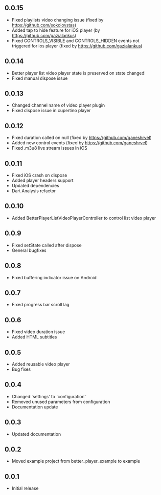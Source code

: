 ## 0.0.15
* Fixed playlists video changing issue (fixed by https://github.com/sokolovstas)
* Added tap to hide feature for iOS player (by https://github.com/gazialankus)
* Fixed CONTROLS_VISIBLE and CONTROLS_HIDDEN events not triggered for ios player (fixed by https://github.com/gazialankus)

## 0.0.14
* Better player list video player state is preserved on state changed
* Fixed manual dispose issue

## 0.0.13
* Changed channel name of video player plugin
* Fixed dispose issue in cupertino player

## 0.0.12
* Fixed duration called on null (fixed by https://github.com/ganeshrvel)
* Added new control events (fixed by https://github.com/ganeshrvel)
* Fixed .m3u8 live stream issues in iOS

## 0.0.11
* Fixed iOS crash on dispose
* Added player headers support
* Updated dependencies
* Dart Analysis refactor

## 0.0.10
* Added BetterPlayerListVideoPlayerController to control list video player

## 0.0.9
* Fixed setState called after dispose
* General bugfixes

## 0.0.8
* Fixed buffering indicator issue on Android

## 0.0.7
* Fixed progress bar scroll lag

## 0.0.6
* Fixed video duration issue
* Added HTML subtitles

## 0.0.5
* Added reusable video player
* Bug fixes

## 0.0.4
* Changed 'settings' to 'configuration'
* Removed unused parameters from configuration
* Documentation update

## 0.0.3
* Updated documentation

## 0.0.2
* Moved example project from better_player_example to example

## 0.0.1

* Initial release
